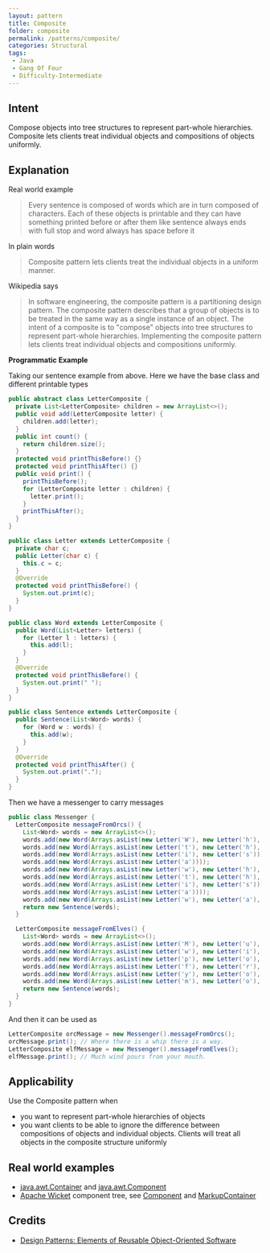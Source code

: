 ```yaml
---
layout: pattern
title: Composite
folder: composite
permalink: /patterns/composite/
categories: Structural
tags:
 - Java
 - Gang Of Four
 - Difficulty-Intermediate
---
```


## Intent
Compose objects into tree structures to represent part-whole
hierarchies. Composite lets clients treat individual objects and compositions
of objects uniformly.

## Explanation

Real world example

> Every sentence is composed of words which are in turn composed of characters. Each of these objects is printable and they can have something printed before or after them like sentence always ends with full stop and word always has space before it

In plain words

> Composite pattern lets clients treat the individual objects in a uniform manner.

Wikipedia says

> In software engineering, the composite pattern is a partitioning design pattern. The composite pattern describes that a group of objects is to be treated in the same way as a single instance of an object. The intent of a composite is to "compose" objects into tree structures to represent part-whole hierarchies. Implementing the composite pattern lets clients treat individual objects and compositions uniformly.

**Programmatic Example**

Taking our sentence example from above. Here we have the base class and different printable types

```java
public abstract class LetterComposite {
  private List<LetterComposite> children = new ArrayList<>();
  public void add(LetterComposite letter) {
    children.add(letter);
  }
  public int count() {
    return children.size();
  }
  protected void printThisBefore() {}
  protected void printThisAfter() {}
  public void print() {
    printThisBefore();
    for (LetterComposite letter : children) {
      letter.print();
    }
    printThisAfter();
  }
}

public class Letter extends LetterComposite {
  private char c;
  public Letter(char c) {
    this.c = c;
  }
  @Override
  protected void printThisBefore() {
    System.out.print(c);
  }
}

public class Word extends LetterComposite {
  public Word(List<Letter> letters) {
    for (Letter l : letters) {
      this.add(l);
    }
  }
  @Override
  protected void printThisBefore() {
    System.out.print(" ");
  }
}

public class Sentence extends LetterComposite {
  public Sentence(List<Word> words) {
    for (Word w : words) {
      this.add(w);
    }
  }
  @Override
  protected void printThisAfter() {
    System.out.print(".");
  }
}
```

Then we have a messenger to carry messages

```java
public class Messenger {
  LetterComposite messageFromOrcs() {
    List<Word> words = new ArrayList<>();
    words.add(new Word(Arrays.asList(new Letter('W'), new Letter('h'), new Letter('e'), new Letter('r'), new Letter('e'))));
    words.add(new Word(Arrays.asList(new Letter('t'), new Letter('h'), new Letter('e'), new Letter('r'), new Letter('e'))));
    words.add(new Word(Arrays.asList(new Letter('i'), new Letter('s'))));
    words.add(new Word(Arrays.asList(new Letter('a'))));
    words.add(new Word(Arrays.asList(new Letter('w'), new Letter('h'), new Letter('i'), new Letter('p'))));
    words.add(new Word(Arrays.asList(new Letter('t'), new Letter('h'), new Letter('e'), new Letter('r'), new Letter('e'))));
    words.add(new Word(Arrays.asList(new Letter('i'), new Letter('s'))));
    words.add(new Word(Arrays.asList(new Letter('a'))));
    words.add(new Word(Arrays.asList(new Letter('w'), new Letter('a'), new Letter('y'))));
    return new Sentence(words);
  }

  LetterComposite messageFromElves() {
    List<Word> words = new ArrayList<>();
    words.add(new Word(Arrays.asList(new Letter('M'), new Letter('u'), new Letter('c'), new Letter('h'))));
    words.add(new Word(Arrays.asList(new Letter('w'), new Letter('i'), new Letter('n'), new Letter('d'))));
    words.add(new Word(Arrays.asList(new Letter('p'), new Letter('o'), new Letter('u'), new Letter('r'), new Letter('s'))));
    words.add(new Word(Arrays.asList(new Letter('f'), new Letter('r'), new Letter('o'), new Letter('m'))));
    words.add(new Word(Arrays.asList(new Letter('y'), new Letter('o'), new Letter('u'), new Letter('r'))));
    words.add(new Word(Arrays.asList(new Letter('m'), new Letter('o'), new Letter('u'), new Letter('t'), new Letter('h'))));
    return new Sentence(words);
  }
}
```

And then it can be used as

```java
LetterComposite orcMessage = new Messenger().messageFromOrcs();
orcMessage.print(); // Where there is a whip there is a way.
LetterComposite elfMessage = new Messenger().messageFromElves();
elfMessage.print(); // Much wind pours from your mouth.
```

## Applicability
Use the Composite pattern when

* you want to represent part-whole hierarchies of objects
* you want clients to be able to ignore the difference between compositions of objects and individual objects. Clients will treat all objects in the composite structure uniformly

## Real world examples

* [java.awt.Container](http://docs.oracle.com/javase/8/docs/api/java/awt/Container.html) and [java.awt.Component](http://docs.oracle.com/javase/8/docs/api/java/awt/Component.html)
* [Apache Wicket](https://github.com/apache/wicket) component tree, see [Component](https://github.com/apache/wicket/blob/91e154702ab1ff3481ef6cbb04c6044814b7e130/wicket-core/src/main/java/org/apache/wicket/Component.java) and [MarkupContainer](https://github.com/apache/wicket/blob/b60ec64d0b50a611a9549809c9ab216f0ffa3ae3/wicket-core/src/main/java/org/apache/wicket/MarkupContainer.java)

## Credits

* [Design Patterns: Elements of Reusable Object-Oriented Software](http://www.amazon.com/Design-Patterns-Elements-Reusable-Object-Oriented/dp/0201633612)
